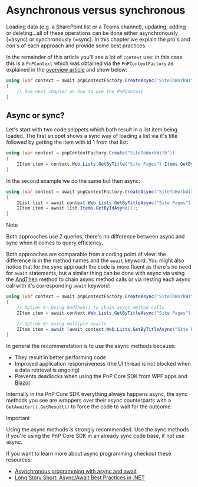 # Asynchronous versus synchronous

Loading data (e.g. a SharePoint list or a Teams channel), updating, adding or deleting...all of these operations can be done either asynchronously (=async) or synchronously (=sync). In this chapter we explain the pro's and con's of each approach and provide some best practices.

In the remainder of this article you'll see a lot of `context` use: in this case this is a `PnPContext` which was obtained via the `PnPContextFactory` as explained in the [overview article](readme.md) and show below:

```csharp
using (var context = await pnpContextFactory.CreateAsync("SiteToWorkWith"))
{
    // See next chapter on how to use the PnPContext
}
```

## Async or sync?

Let's start with two code snippets which both result in a list item being loaded. The first snippet shows a sync way of loading a list via it's title followed by getting the item with id 1 from that list:

```csharp
using (var context = pnpContextFactory.Create("SiteToWorkWith"))
{
    IItem item = context.Web.Lists.GetByTitle("Site Pages").Items.GetById(1);
}
```

In the second example we do the same but then async:

```csharp
using (var context = await pnpContextFactory.CreateAsync("SiteToWorkWith"))
{
    IList list = await context.Web.Lists.GetByTitleAsync("Site Pages");
    IItem item = await list.Items.GetByIdAsync(1);
}
```

> [!Note]
> Both approaches use 2 queries, there's no difference between async and sync when it comes to query efficiency.

Both approaches are comparable from a coding point of view: the difference is in the method names and the `await` keyword. You might also notice that for the sync approach the code is more fluent as there's no need for `await` statements, but a similar thing can be done with async via using the [AndThen](https://pnp.github.io/pnpcore/api/PnP.Core.QueryModel.BaseDataModelExtensions.html#collapsible-PnP_Core_QueryModel_BaseDataModelExtensions_AndThen__2_Task___0__Func___0_Task___1___) method to chain async method calls or via nesting each async call with it's corresponding `await` keyword:

```csharp
using (var context = await pnpContextFactory.CreateAsync("SiteToWorkWith"))
{
    // Option A: Using AndThen() to chain async method calls
    IItem item = await context.Web.Lists.GetByTitleAsync("Site Pages").AndThen(p => p.Items.GetByIdAsync(1));

    // Option B: using multiple awaits
    IItem item = await (await context.Web.Lists.GetByTitleAsync("Site Pages")).Items.GetByIdAsync(1);
}
```

In general the recommendation is to use the async methods because:

- They result in better performing code
- Improved application responsiveness (the UI thread is not blocked when a data retrieval is ongoing)
- Prevents deadlocks when using the PnP Core SDK from WPF apps and [Blazor](https://dotnet.microsoft.com/apps/aspnet/web-apps/blazor)
  
Internally in the PnP Core SDK everything always happens async, the sync methods you see are wrappers over their async counterparts with a `GetAwaiter().GetResult()` to force the code to wait for the outcome.

> [!Important]
> Using the async methods is strongly recommended. Use the sync methods if you're using the PnP Core SDK in an already sync code base, if not use async.

If you want to learn more about async programming checkout these resources:

- [Asynchronous programming with async and await](https://docs.microsoft.com/en-us/dotnet/csharp/programming-guide/concepts/async/)
- [Long Story Short: Async/Await Best Practices in .NET](https://medium.com/@deep_blue_day/long-story-short-async-await-best-practices-in-net-1f39d7d84050)
